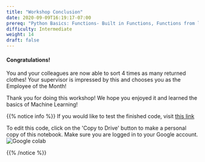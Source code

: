 ```yaml
---
title: "Workshop Conclusion"
date: 2020-09-09T16:19:17-07:00
prereq: "Python Basics: Functions- Built in Functions, Functions from libraries; Data Types- Strings, Numbers, Reading from Console; Data Structures- Lists, Tuples, Sets; Loops- For Loops"
difficulty: Intermediate
weight: 14
draft: false
---
```



#### Congratulations! 

You and your colleagues are now able to sort 4 times as many returned clothes! Your supervisor is impressed by this and chooses you as the Employee of the Month!

Thank you for doing this workshop! We hope you enjoyed it and learned the basics of Machine Learning!

{{% notice info %}}
If you would like to test the finished code, visit
 <a href="https://colab.research.google.com/drive/1NtI1_iiNvq1J9rQsEaKEbiFsotkL_C0T?usp=sharing" target="_blank">this link</a> 

To edit this code, click on the 'Copy to Drive' button to make a personal copy of this notebook. Make sure you are logged in to your Google account.
![](../media/colab_copy.png "Google colab")

{{% /notice %}}
